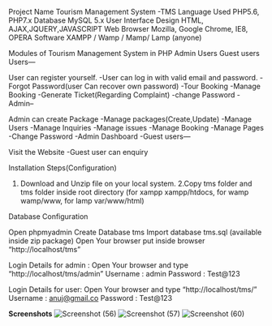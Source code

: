 Project Name	Tourism Management System -TMS
Language      Used	PHP5.6, PHP7.x
Database	    MySQL 5.x
User Interface Design	HTML, AJAX,JQUERY,JAVASCRIPT
Web Browser	Mozilla, Google Chrome, IE8, OPERA
Software	XAMPP / Wamp / Mamp/ Lamp (anyone)

Modules of Tourism Management System in PHP
Admin
Users
Guest users
Users—

User can register yourself.
-User can log in with valid email and password.
-Forgot Password(user Can recover own password)
-Tour Booking
-Manage Booking
-Generate Ticket(Regarding Complaint)
-change Password
-Admin–

Admin can create Package
-Manage packages(Create,Update)
-Manage Users
-Manage Inquiries
-Manage issues
-Manage Booking
-Manage Pages
-Change Password
-Admin Dashboard
-Guest users—

Visit the Website
-Guest user can enquiry


Installation Steps(Configuration)
1. Download and Unzip file on your local system.
2.Copy tms folder and tms folder inside root directory (for xampp xampp/htdocs, for wamp wamp/www, for lamp var/www/html)

Database Configuration

Open phpmyadmin
Create Database tms
Import database tms.sql (available inside zip package)
Open Your browser put inside browser “http://localhost/tms”

Login Details for admin : 
Open Your browser and type  “http://localhost/tms/admin”
Username : admin
Password : Test@123

Login Details for user: 
Open Your browser and type “http://localhost/tms/”
Username : anuj@gmail.co
Password : Test@123

**Screenshots**
![Screenshot (56)](https://github.com/Yashwanth023/Tourism-management-system/assets/143989092/2b32ee59-82db-4ad5-b0d1-e5f18519de22)
![Screenshot (57)](https://github.com/Yashwanth023/Tourism-management-system/assets/143989092/1a165640-b214-4575-a78a-dbbd2a631708)
![Screenshot (60)](https://github.com/Yashwanth023/Tourism-management-system/assets/143989092/4e069871-63e3-41fc-b333-c068bc960663)



